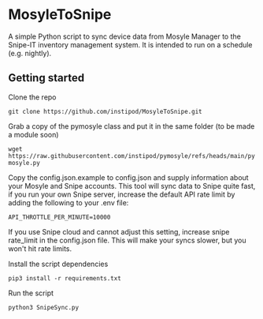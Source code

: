 # MosyleToSnipe
A simple Python script to sync device data from Mosyle Manager to the Snipe-IT inventory management system.
It is intended to run on a schedule (e.g. nightly).

## Getting started
Clone the repo

`git clone https://github.com/instipod/MosyleToSnipe.git`

Grab a copy of the pymosyle class and put it in the same folder (to be made a module soon)

`wget https://raw.githubusercontent.com/instipod/pymosyle/refs/heads/main/pymosyle.py`

Copy the config.json.example to config.json and supply information about your Mosyle and Snipe accounts.
This tool will sync data to Snipe quite fast, if you run your own Snipe server, increase the default API rate limit by adding the following to your .env file:

`API_THROTTLE_PER_MINUTE=10000`

If you use Snipe cloud and cannot adjust this setting, increase snipe rate_limit in the config.json file.  This will make your syncs slower, but you won't hit rate limits.

Install the script dependencies

`pip3 install -r requirements.txt`

Run the script

`python3 SnipeSync.py`

